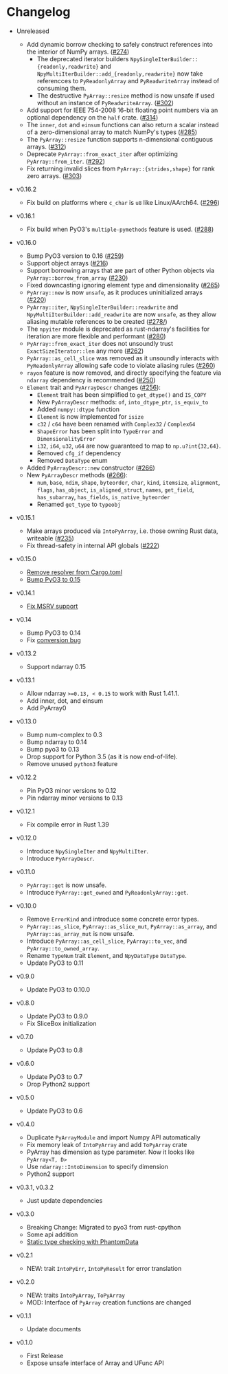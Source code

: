 # Changelog

- Unreleased
  - Add dynamic borrow checking to safely construct references into the interior of NumPy arrays. ([#274](https://github.com/PyO3/rust-numpy/pull/274))
    - The deprecated iterator builders `NpySingleIterBuilder::{readonly,readwrite}` and `NpyMultiIterBuilder::add_{readonly,readwrite}` now take referencces to `PyReadonlyArray` and `PyReadwriteArray` instead of consuming them.
    - The destructive `PyArray::resize` method is now unsafe if used without an instance of `PyReadwriteArray`. ([#302](https://github.com/PyO3/rust-numpy/pull/302))
  - Add support for IEEE 754-2008 16-bit floating point numbers via an optional dependency on the `half` crate. ([#314](https://github.com/PyO3/rust-numpy/pull/314))
  - The `inner`, `dot` and `einsum` functions can also return a scalar instead of a zero-dimensional array to match NumPy's types ([#285](https://github.com/PyO3/rust-numpy/pull/285))
  - The `PyArray::resize` function supports n-dimensional contiguous arrays. ([#312](https://github.com/PyO3/rust-numpy/pull/312))
  - Deprecate `PyArray::from_exact_iter` after optimizing `PyArray::from_iter`. ([#292](https://github.com/PyO3/rust-numpy/pull/292))
  - Fix returning invalid slices from `PyArray::{strides,shape}` for rank zero arrays. ([#303](https://github.com/PyO3/rust-numpy/pull/303))

- v0.16.2
  - Fix build on platforms where `c_char` is `u8` like Linux/AArch64. ([#296](https://github.com/PyO3/rust-numpy/pull/296))

- v0.16.1
  - Fix build when PyO3's `multiple-pymethods` feature is used. ([#288](https://github.com/PyO3/rust-numpy/pull/288))

- v0.16.0
  - Bump PyO3 version to 0.16 ([#259](https://github.com/PyO3/rust-numpy/pull/259))
  - Support object arrays ([#216](https://github.com/PyO3/rust-numpy/pull/216))
  - Support borrowing arrays that are part of other Python objects via `PyArray::borrow_from_array` ([#230](https://github.com/PyO3/rust-numpy/pull/230))
  - Fixed downcasting ignoring element type and dimensionality ([#265](https://github.com/PyO3/rust-numpy/pull/265))
  - `PyArray::new` is now `unsafe`, as it produces uninitialized arrays ([#220](https://github.com/PyO3/rust-numpy/pull/220))
  - `PyArray::iter`, `NpySingleIterBuilder::readwrite` and `NpyMultiIterBuilder::add_readwrite` are now `unsafe`, as they allow aliasing mutable references to be created ([#278/](https://github.com/PyO3/rust-numpy/pull/278))
  - The `npyiter` module is deprecated as rust-ndarray's facilities for iteration are more flexible and performant ([#280](https://github.com/PyO3/rust-numpy/pull/280))
  - `PyArray::from_exact_iter` does not unsoundly trust `ExactSizeIterator::len` any more ([#262](https://github.com/PyO3/rust-numpy/pull/262))
  - `PyArray::as_cell_slice` was removed as it unsoundly interacts with `PyReadonlyArray` allowing safe code to violate aliasing rules ([#260](https://github.com/PyO3/rust-numpy/pull/260))
  - `rayon` feature is now removed, and directly specifying the feature via `ndarray` dependency is recommended ([#250](https://github.com/PyO3/rust-numpy/pull/250))
  - `Element` trait and `PyArrayDescr` changes ([#256](https://github.com/PyO3/rust-numpy/pull/256)):
    - `Element` trait has been simplified to `get_dtype()` and `IS_COPY`
    - New `PyArrayDescr` methods: `of`, `into_dtype_ptr`, `is_equiv_to`
    - Added `numpy::dtype` function
    - `Element` is now implemented for `isize`
    - `c32` / `c64` have been renamed with `Complex32` / `Complex64`
    - `ShapeError` has been split into `TypeError` and `DimensionalityError`
    - `i32`, `i64`, `u32`, `u64` are now guaranteed to map to `np.u?int{32,64}`.
    - Removed `cfg_if` dependency
    - Removed `DataType` enum
  - Added `PyArrayDescr::new` constructor ([#266](https://github.com/PyO3/rust-numpy/pull/266))
  - New `PyArrayDescr` methods ([#266](https://github.com/PyO3/rust-numpy/pull/261)):
    - `num`, `base`, `ndim`, `shape`, `byteorder`, `char`, `kind`, `itemsize`,
      `alignment`, `flags`, `has_object`, `is_aligned_struct`, `names`,
      `get_field`, `has_subarray`, `has_fields`, `is_native_byteorder`
    - Renamed `get_type` to `typeobj`

- v0.15.1
  - Make arrays produced via `IntoPyArray`, i.e. those owning Rust data, writeable ([#235](https://github.com/PyO3/rust-numpy/pull/235))
  - Fix thread-safety in internal API globals ([#222](https://github.com/PyO3/rust-numpy/pull/222))

- v0.15.0
  - [Remove resolver from Cargo.toml](https://github.com/PyO3/rust-numpy/pull/202)
  - [Bump PyO3 to 0.15](https://github.com/PyO3/rust-numpy/pull/212)

- v0.14.1
  - [Fix MSRV support](https://github.com/PyO3/rust-numpy/issues/198)

- v0.14
  - Bump PyO3 to 0.14
  - Fix [conversion bug](https://github.com/PyO3/rust-numpy/pull/194)

- v0.13.2
  - Support ndarray 0.15

- v0.13.1
  - Allow ndarray `>=0.13, < 0.15` to work with Rust 1.41.1.
  - Add inner, dot, and einsum
  - Add PyArray0

- v0.13.0
  - Bump num-complex to 0.3
  - Bump ndarray to 0.14
  - Bump pyo3 to 0.13
  - Drop support for Python 3.5 (as it is now end-of-life).
  - Remove unused `python3` feature

- v0.12.2
  - Pin PyO3 minor versions to 0.12
  - Pin ndarray minor versions to 0.13

- v0.12.1
  - Fix compile error in Rust 1.39

- v0.12.0
  - Introduce `NpySingleIter` and `NpyMultiIter`.
  - Introduce `PyArrayDescr`.

- v0.11.0
  - `PyArray::get` is now unsafe.
  - Introduce `PyArray::get_owned` and `PyReadonlyArray::get`.

- v0.10.0
  - Remove `ErrorKind` and introduce some concrete error types.
  - `PyArray::as_slice`, `PyArray::as_slice_mut`, `PyArray::as_array`, and `PyArray::as_array_mut` is now unsafe.
  - Introduce `PyArray::as_cell_slice`, `PyArray::to_vec`, and `PyArray::to_owned_array`.
  - Rename `TypeNum` trait `Element`, and `NpyDataType` `DataType`.
  - Update PyO3 to 0.11

- v0.9.0
  - Update PyO3 to 0.10.0

- v0.8.0
  - Update PyO3 to 0.9.0
  - Fix SliceBox initialization

- v0.7.0
  - Update PyO3 to 0.8

- v0.6.0
  - Update PyO3 to 0.7
  - Drop Python2 support

- v0.5.0
  - Update PyO3 to 0.6

- v0.4.0
  - Duplicate `PyArrayModule` and import Numpy API automatically
  - Fix memory leak of `IntoPyArray` and add `ToPyArray` crate
  - PyArray has dimension as type parameter. Now it looks like `PyArray<T, D>`
  - Use `ndarray::IntoDimension` to specify dimension
  - Python2 support

- v0.3.1, v0.3.2
  - Just update dependencies

- v0.3.0
  - Breaking Change: Migrated to pyo3 from rust-cpython
  - Some api addition
  - [Static type checking with PhantomData](https://github.com/PyO3/rust-numpy/pull/41)

- v0.2.1
  - NEW: trait `IntoPyErr`, `IntoPyResult` for error translation

- v0.2.0
  - NEW: traits `IntoPyArray`, `ToPyArray`
  - MOD: Interface of `PyArray` creation functions are changed

- v0.1.1
  - Update documents

- v0.1.0
  - First Release
  - Expose unsafe interface of Array and UFunc API
